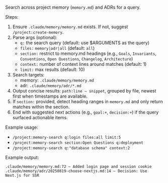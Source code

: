 Search across project memory (`memory.md`) and ADRs for a query.

Steps:
1. Ensure `.claude/memory/memory.md` exists. If not, suggest `/project:create-memory`.
2. Parse args (optional):
   - `q:` the search query (default: use $ARGUMENTS as the query)
   - `files:` `memory|adr|all` (default: `all`)
   - `section:` restrict to memory.md headings (e.g., `Goals`, `Invariants`, `Conventions`, `Open Questions`, `Changelog`, `Architecture`)
   - `context:` number of context lines around matches (default: 1)
   - `limit:` max results (default: 10)
3. Search targets:
   - memory: `.claude/memory/memory.md`
   - adr: `.claude/memory/adr/*.md`
4. Output concise results: `path:line — snippet`, grouped by file, newest first when timestamps are available.
5. If `section:` provided, detect heading ranges in `memory.md` and only return matches within the section.
6. End with suggested next actions (e.g., `goal:+`, `decision:+`) if the query surfaced actionable items.

Example usage:
- `/project:memory-search q:login files:all limit:5`
- `/project:memory-search section:Open Questions q:deployment`
- `/project:memory-search q:"database schema" context:2`

Example output:
```
.claude/memory/memory.md:72 — Added login page and session cookie
.claude/memory/adr/20250819-choose-nextjs.md:14 — Decision: Use Next.js for SSR
```
